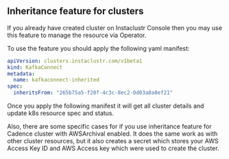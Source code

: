 ## Inheritance feature for clusters

If you already have created cluster on Instaclustr Console then you may use
this feature to manage the resource via Operator.

To use the feature you should apply the following yaml manifest:

```yaml
apiVersion: clusters.instaclustr.com/v1beta1
kind: KafkaConnect
metadata:
  name: kafkaconnect-inherited
spec:
  inheritsFrom: "265b75a5-f20f-4c3c-8ec2-0d03a8a8ef21"
```

Once you apply the following manifest it will get all cluster details
and update k8s resource spec and status.

Also, there are some specific cases for if you use inheritance feature for
Cadence cluster with AWSArchival enabled. It does the same work as with other
cluster resources, but it also creates a secret which stores your AWS Access Key ID
and AWS Access key which were used to create the cluster.